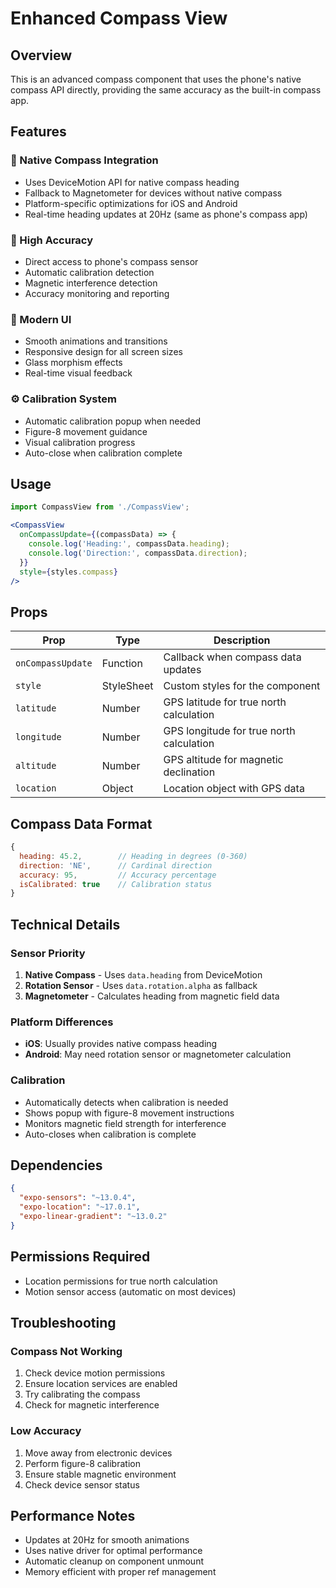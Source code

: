 # Enhanced Compass View

## Overview
This is an advanced compass component that uses the phone's native compass API directly, providing the same accuracy as the built-in compass app.

## Features

### 🧭 Native Compass Integration
- Uses DeviceMotion API for native compass heading
- Fallback to Magnetometer for devices without native compass
- Platform-specific optimizations for iOS and Android
- Real-time heading updates at 20Hz (same as phone's compass app)

### 🎯 High Accuracy
- Direct access to phone's compass sensor
- Automatic calibration detection
- Magnetic interference detection
- Accuracy monitoring and reporting

### 🎨 Modern UI
- Smooth animations and transitions
- Responsive design for all screen sizes
- Glass morphism effects
- Real-time visual feedback

### ⚙️ Calibration System
- Automatic calibration popup when needed
- Figure-8 movement guidance
- Visual calibration progress
- Auto-close when calibration complete

## Usage

```jsx
import CompassView from './CompassView';

<CompassView
  onCompassUpdate={(compassData) => {
    console.log('Heading:', compassData.heading);
    console.log('Direction:', compassData.direction);
  }}
  style={styles.compass}
/>
```

## Props

| Prop | Type | Description |
|------|------|-------------|
| `onCompassUpdate` | Function | Callback when compass data updates |
| `style` | StyleSheet | Custom styles for the component |
| `latitude` | Number | GPS latitude for true north calculation |
| `longitude` | Number | GPS longitude for true north calculation |
| `altitude` | Number | GPS altitude for magnetic declination |
| `location` | Object | Location object with GPS data |

## Compass Data Format

```javascript
{
  heading: 45.2,        // Heading in degrees (0-360)
  direction: 'NE',      // Cardinal direction
  accuracy: 95,         // Accuracy percentage
  isCalibrated: true    // Calibration status
}
```

## Technical Details

### Sensor Priority
1. **Native Compass** - Uses `data.heading` from DeviceMotion
2. **Rotation Sensor** - Uses `data.rotation.alpha` as fallback
3. **Magnetometer** - Calculates heading from magnetic field data

### Platform Differences
- **iOS**: Usually provides native compass heading
- **Android**: May need rotation sensor or magnetometer calculation

### Calibration
- Automatically detects when calibration is needed
- Shows popup with figure-8 movement instructions
- Monitors magnetic field strength for interference
- Auto-closes when calibration is complete

## Dependencies

```json
{
  "expo-sensors": "~13.0.4",
  "expo-location": "~17.0.1",
  "expo-linear-gradient": "~13.0.2"
}
```

## Permissions Required

- Location permissions for true north calculation
- Motion sensor access (automatic on most devices)

## Troubleshooting

### Compass Not Working
1. Check device motion permissions
2. Ensure location services are enabled
3. Try calibrating the compass
4. Check for magnetic interference

### Low Accuracy
1. Move away from electronic devices
2. Perform figure-8 calibration
3. Ensure stable magnetic environment
4. Check device sensor status

## Performance Notes

- Updates at 20Hz for smooth animations
- Uses native driver for optimal performance
- Automatic cleanup on component unmount
- Memory efficient with proper ref management